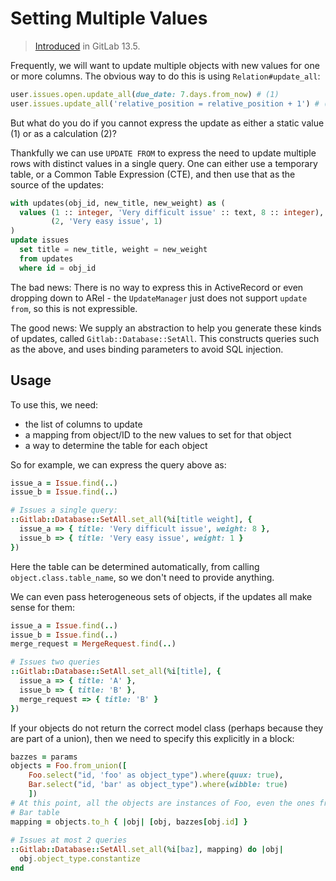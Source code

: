 # Setting Multiple Values

> [Introduced](https://gitlab.com/gitlab-org/gitlab/-/issues/32921) in GitLab 13.5.

Frequently, we will want to update multiple objects with new values for one
or more columns. The obvious way to do this is using `Relation#update_all`:

```ruby
user.issues.open.update_all(due_date: 7.days.from_now) # (1)
user.issues.update_all('relative_position = relative_position + 1') # (2)
```

But what do you do if you cannot express the update as either a static value (1)
or as a calculation (2)?

Thankfully we can use `UPDATE FROM` to express the need to update multiple rows
with distinct values in a single query. One can either use a temporary table, or
a Common Table Expression (CTE), and then use that as the source of the updates:

```sql
with updates(obj_id, new_title, new_weight) as (
  values (1 :: integer, 'Very difficult issue' :: text, 8 :: integer),
         (2, 'Very easy issue', 1)
)
update issues 
  set title = new_title, weight = new_weight
  from updates
  where id = obj_id
```

The bad news: There is no way to express this in ActiveRecord or even dropping
down to ARel - the `UpdateManager` just does not support `update from`, so this
is not expressible.

The good news: We supply an abstraction to help you generate these kinds of
updates, called `Gitlab::Database::SetAll`. This constructs queries such as the
above, and uses binding parameters to avoid SQL injection.

## Usage

To use this, we need:

- the list of columns to update
- a mapping from object/ID to the new values to set for that object
- a way to determine the table for each object

So for example, we can express the query above as:

```ruby
issue_a = Issue.find(..)
issue_b = Issue.find(..)

# Issues a single query:
::Gitlab::Database::SetAll.set_all(%i[title weight], {
  issue_a => { title: 'Very difficult issue', weight: 8 },
  issue_b => { title: 'Very easy issue', weight: 1 }
})
```

Here the table can be determined automatically, from calling
`object.class.table_name`, so we don't need to provide anything.

We can even pass heterogeneous sets of objects, if the updates all make sense
for them:

```ruby
issue_a = Issue.find(..)
issue_b = Issue.find(..)
merge_request = MergeRequest.find(..)

# Issues two queries
::Gitlab::Database::SetAll.set_all(%i[title], {
  issue_a => { title: 'A' },
  issue_b => { title: 'B' },
  merge_request => { title: 'B' }
})
```

If your objects do not return the correct model class (perhaps because they are
part of a union), then we need to specify this explicitly in a block:

```ruby
bazzes = params
objects = Foo.from_union([
    Foo.select("id, 'foo' as object_type").where(quux: true),
    Bar.select("id, 'bar' as object_type").where(wibble: true)
    ])
# At this point, all the objects are instances of Foo, even the ones from the
# Bar table
mapping = objects.to_h { |obj| [obj, bazzes[obj.id] }
    
# Issues at most 2 queries
::Gitlab::Database::SetAll.set_all(%i[baz], mapping) do |obj|
  obj.object_type.constantize
end
```
